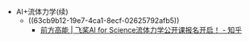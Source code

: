 - AI+流体力学(续)
	- ((63cb9b12-19e7-4ca1-8ecf-02625792afb5))
		- [前方高能 | 飞桨AI for Science流体力学公开课报名开启！ - 知乎](https://zhuanlan.zhihu.com/p/589746710?utm_source=cn.ticktick.task&utm_medium=social&utm_oi=903663640190803968)